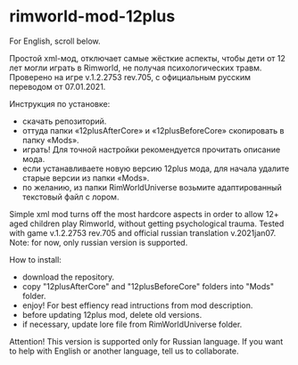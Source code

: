 # rimworld-mod-12plus

For English, scroll below.

Простой xml-мод, отключает самые жёсткие аспекты, чтобы дети от 12 лет могли играть в Rimworld, не получая психологических травм. Проверено на игре v.1.2.2753 rev.705, с официальным русским переводом от 07.01.2021.

Инструкция по установке: 

- скачать репозиторий.
- оттуда папки «12plusAfterCore» и «12plusBeforeCore» скопировать в папку «Mods».
- играть! Для точной настройки рекомендуется прочитать описание мода.
- если устанавливаете новую версию 12plus мода, для начала удалите старые версии из папки «Mods».
- по желанию, из папки RimWorldUniverse возьмите адаптированный текстовый файл c лором.

Simple xml mod turns off the most hardcore aspects in order to allow 12+ aged children play Rimworld, without getting psychological trauma. Tested with game v.1.2.2753 rev.705 and official russian translation v.2021jan07. Note: for now, only russian version is supported.

How to install:
- download the repository.
- copy "12plusAfterCore" and "12plusBeforeCore" folders into "Mods" folder.
- enjoy! For best effiency read intructions from mod description.
- before updating 12plus mod, delete old versions.
- if necessary, update lore file from RimWorldUniverse folder.

Attention! This version is supported only for Russian language. If you want to help with English or another language, tell us to collaborate.
